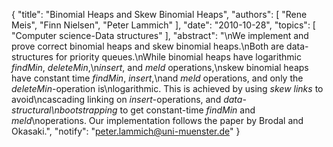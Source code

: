 {
    "title": "Binomial Heaps and Skew Binomial Heaps",
    "authors": [
        "Rene Meis",
        "Finn Nielsen",
        "Peter Lammich"
    ],
    "date": "2010-10-28",
    "topics": [
        "Computer science-Data structures"
    ],
    "abstract": "\nWe implement and prove correct binomial heaps and skew binomial heaps.\nBoth are data-structures for priority queues.\nWhile binomial heaps have logarithmic <em>findMin</em>, <em>deleteMin</em>,\n<em>insert</em>, and <em>meld</em> operations,\nskew binomial heaps have constant time <em>findMin</em>, <em>insert</em>,\nand <em>meld</em> operations, and only the <em>deleteMin</em>-operation is\nlogarithmic. This is achieved by using <em>skew links</em> to avoid\ncascading linking on <em>insert</em>-operations, and <em>data-structural\nbootstrapping</em> to get constant-time <em>findMin</em> and <em>meld</em>\noperations.  Our implementation follows the paper by Brodal and Okasaki.",
    "notify": "peter.lammich@uni-muenster.de"
}